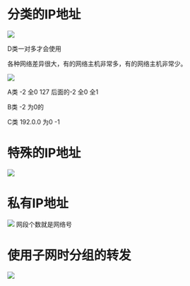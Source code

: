 # 分类的IP地址

![](https://files.mdnice.com/user/8332/148a65af-add6-4e78-bb2f-47dde9e8bfdf.png)

D类一对多才会使用


各种网络差异很大，有的网络主机非常多，有的网络主机非常少。



![](https://files.mdnice.com/user/8332/1e058cec-2e94-4162-a8a7-f00c9915d501.png)

A类 -2 全0 127 
后面的-2  全0 全1

B类  -2 为0的

C类  192.0.0 为0 -1  
# 特殊的IP地址

![](https://files.mdnice.com/user/8332/e8590bfc-0b5c-49e7-acda-b4c79064de77.png)


# 私有IP地址

![](https://files.mdnice.com/user/8332/e6920c6a-afb1-4070-a6bd-023eb491d11a.png)
网段个数就是网络号 

# 使用子网时分组的转发

![](https://files.mdnice.com/user/8332/80ae16dc-c4b2-4f32-90f5-4a56d9a62cd5.png)
